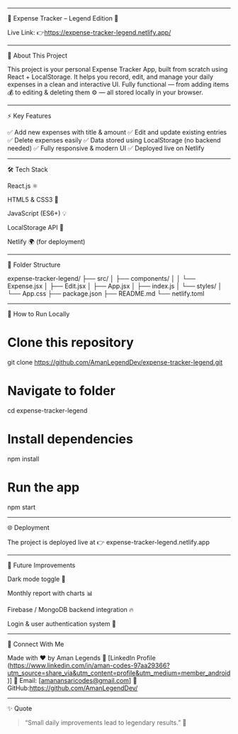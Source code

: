 
---

🧾 Expense Tracker – Legend Edition 💸

Live Link: 👉https://expense-tracker-legend.netlify.app/







---

🧠 About This Project

This project is your personal Expense Tracker App, built from scratch using React + LocalStorage.
It helps you record, edit, and manage your daily expenses in a clean and interactive UI.
Fully functional — from adding items 💰 to editing & deleting them ⚙️ — all stored locally in your browser.


---

⚡ Key Features

✅ Add new expenses with title & amount
✅ Edit and update existing entries
✅ Delete expenses easily
✅ Data stored using LocalStorage (no backend needed)
✅ Fully responsive & modern UI
✅ Deployed live on Netlify


---

🛠️ Tech Stack

React.js ⚛️

HTML5 & CSS3 🎨

JavaScript (ES6+) 💡

LocalStorage API 💾

Netlify 🌍 (for deployment)



---

🧩 Folder Structure

expense-tracker-legend/
 ├── src/
 │   ├── components/
 │   │   └── Expense.jsx
 │   ├── Edit.jsx
 │   ├── App.jsx
 │   ├── index.js
 │   └── styles/
 │       └── App.css
 ├── package.json
 ├── README.md
 └── netlify.toml


---

🚀 How to Run Locally

# Clone this repository
git clone https://github.com/AmanLegendDev/expense-tracker-legend.git

# Navigate to folder
cd expense-tracker-legend

# Install dependencies
npm install

# Run the app
npm start


---

🌐 Deployment

The project is deployed live at
👉 expense-tracker-legend.netlify.app


---

💫 Future Improvements

Dark mode toggle 🌙

Monthly report with charts 📊

Firebase / MongoDB backend integration 🔥

Login & user authentication system 👤



---

🤝 Connect With Me

Made with ❤️ by Aman Legends
💼 [LinkedIn Profile (https://www.linkedin.com/in/aman-codes-97aa29366?utm_source=share_via&utm_content=profile&utm_medium=member_android)]
📧 Email: [amanansaricodes@gmail.com]
🐙 GitHub:https://github.com/AmanLegendDev/


---

✨ Quote

> “Small daily improvements lead to legendary results.” 🚀
